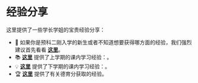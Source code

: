 # 经验分享

这里提供了一些学长学姐的宝贵经验分享：

* 👶 如果你是预科二刚入学的新生或者不知道想要获得哪方面的经验，我们强烈建议首先看看 **[这里](https://github.com/ShaoXueZu/XJTU-Young-Gifted-Program-Study-group/blob/main/%E7%BB%8F%E9%AA%8C%E5%88%86%E4%BA%AB/%E3%80%90%E5%B0%91%E5%AD%A6%E7%BB%84%E3%80%91%E9%A2%84%E7%A7%91%E4%BA%8C%E6%96%B0%E7%94%9F%E6%8C%87%E5%8D%97.pdf)**。
* 📚 **[这里](https://github.com/ShaoXueZu/XJTU-Young-Gifted-Program-Study-group/blob/main/%E7%BB%8F%E9%AA%8C%E5%88%86%E4%BA%AB/%E3%80%90%E5%B0%91%E5%AD%A6%E7%BB%84%E3%80%91%E5%AD%A6%E4%B9%A0%E7%BB%8F%E9%AA%8C%E5%88%86%E4%BA%AB%E8%AE%B2%E5%BA%A7.%E8%AF%BE%E5%86%85.pdf)** 提供了上学期的课内学习经验：。
* 💡 **[这里](https://github.com/ShaoXueZu/XJTU-Young-Gifted-Program-Study-group/blob/main/%E7%BB%8F%E9%AA%8C%E5%88%86%E4%BA%AB/%E5%B0%91%E5%B9%B4%E7%8F%AD%E7%BB%8F%E9%AA%8C%E5%88%86%E4%BA%AB_%E8%82%96%E6%81%A9%E6%B3%BD.pdf)** 提供了下学期的课内学习经验：。
* 🏆 **[这里](https://github.com/ShaoXueZu/XJTU-Young-Gifted-Program-Study-group/blob/main/%E7%BB%8F%E9%AA%8C%E5%88%86%E4%BA%AB/%E5%BE%B7%E8%82%B2%E5%88%86.pdf)** 提供了有关德育分获取的经验。